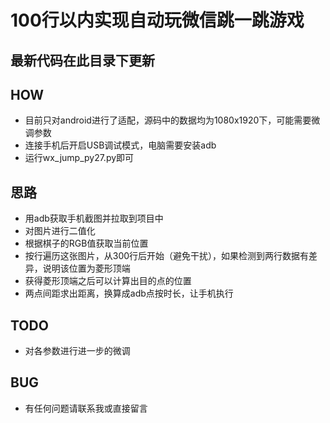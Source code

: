 # 100行以内实现自动玩微信跳一跳游戏

## 最新代码在此目录下更新

## HOW

- 目前只对android进行了适配，源码中的数据均为1080x1920下，可能需要微调参数
- 连接手机后开启USB调试模式，电脑需要安装adb
- 运行wx_jump_py27.py即可

## 思路

- 用adb获取手机截图并拉取到项目中
- 对图片进行二值化
- 根据棋子的RGB值获取当前位置
- 按行遍历这张图片，从300行后开始（避免干扰），如果检测到两行数据有差异，说明该位置为菱形顶端
- 获得菱形顶端之后可以计算出目的点的位置
- 两点间距求出距离，换算成adb点按时长，让手机执行

## TODO

- 对各参数进行进一步的微调

## BUG

- 有任何问题请联系我或直接留言